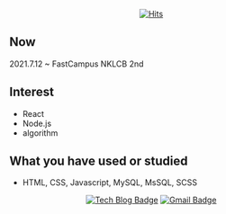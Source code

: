 <div align=center>
	
  [![Hits](https://hits.seeyoufarm.com/api/count/incr/badge.svg?url=https%3A%2F%2Fgithub.com%2Fjoker77z&count_bg=%2379C83D&title_bg=%23555555&icon=&icon_color=%23E7E7E7&title=hits&edge_flat=false)](https://hits.seeyoufarm.com)
	
</div>

## Now
2021.7.12 ~ FastCampus NKLCB 2nd

## Interest
- React
- Node.js
- algorithm

## What you have used or studied
- HTML, CSS, Javascript, MySQL, MsSQL, SCSS


<div align=center>

  [![Tech Blog Badge](http://img.shields.io/badge/-Tech%20blog-black?style=flat-square&logo=github&link=https://joker77z.github.io/)](https://joker77z.github.io/)
[![Gmail Badge](https://img.shields.io/badge/Gmail-d14836?style=flat-square&logo=Gmail&logoColor=white&link=mailto:know12392@gmail.com)](mailto:know12392@gmail.com)
<!-- 	[![Linkedin Badge](https://img.shields.io/badge/-LinkedIn-blue?style=flat-square&logo=Linkedin&logoColor=white&link=https://www.linkedin.com/in/seong-yun-byeon-8183a8113/)](https://www.linkedin.com/in/seong-yun-byeon-8183a8113/) -->
  
  
</div>
